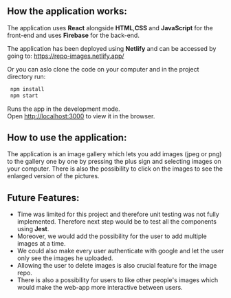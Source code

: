 ## How the application works:
The application uses **React** alongside **HTML**,**CSS** and **JavaScript** for the front-end and uses **Firebase** for the back-end. 

The application has been deployed using **Netlify** and can be accessed by going to: https://repo-images.netlify.app/ 

Or you can aslo clone the code on your computer and in the project directory run:

```bash 
 npm install
 npm start
```
Runs the app in the development mode.<br />
Open [http://localhost:3000](http://localhost:3000) to view it in the browser.

## How to use the application:
The application is an image gallery which lets you add images (jpeg or png) to the gallery one by one by pressing the plus sign and selecting images on your computer. There is also the possibility to click on the images to see the enlarged version of the pictures.

## Future Features:
-  Time was limited for this project and therefore unit testing was not fully implemented. Therefore next step would be to test all the components using **Jest**.
- Moreover, we would add the possibility for the user to add multiple images at a time.
- We could also make every user authenticate with google and let the user only see the images he uploaded. 
- Allowing the user to delete images is also crucial feature for the image repo.
- There is also a possibility for users to like other people's images which would make the web-app more interactive between users.


